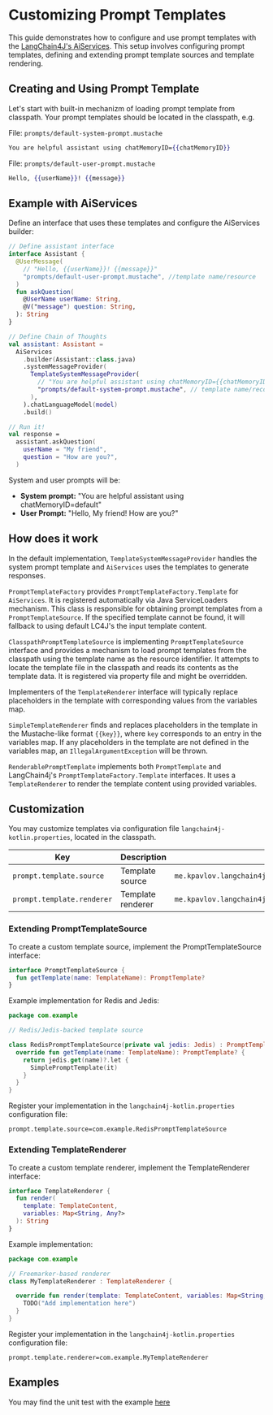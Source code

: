 # Customizing Prompt Templates

This guide demonstrates how to configure and use prompt templates with
the [LangChain4J's AiServices](https://docs.langchain4j.dev/tutorials/ai-services). This setup involves
configuring prompt templates, defining and extending prompt template sources and template rendering.

## Creating and Using Prompt Template

Let's start with built-in mechanizm of loading prompt template from classpath. Your prompt templates should be located
in the classpath, e.g.

File: `prompts/default-system-prompt.mustache`

```mustache
You are helpful assistant using chatMemoryID={{chatMemoryID}}
```

File: `prompts/default-user-prompt.mustache`

```mustache
Hello, {{userName}}! {{message}}
```

## Example with AiServices

Define an interface that uses these templates and configure the AiServices builder:

```kotlin
// Define assistant interface
interface Assistant {
  @UserMessage(
    // "Hello, {{userName}}! {{message}}"
    "prompts/default-user-prompt.mustache", //template name/resource
  )
  fun askQuestion(
    @UserName userName: String,
    @V("message") question: String,
  ): String
}

// Define Chain of Thoughts
val assistant: Assistant =
  AiServices
    .builder(Assistant::class.java)
    .systemMessageProvider(
      TemplateSystemMessageProvider(
        // "You are helpful assistant using chatMemoryID={{chatMemoryID}}"
        "prompts/default-system-prompt.mustache", // template name/recource
      ),
    ).chatLanguageModel(model)
    .build()

// Run it!
val response =
  assistant.askQuestion(
    userName = "My friend",
    question = "How are you?",
  )
```
System and user prompts will be:

- **System prompt:** "You are helpful assistant using chatMemoryID=default"
- **User Prompt:** "Hello, My friend! How are you?"

## How does it work

In the default implementation, `TemplateSystemMessageProvider` handles the system prompt template and `AiServices` uses
the templates to generate responses.

`PromptTemplateFactory` provides `PromptTemplateFactory.Template` for `AiServices`. It is registered automatically via
Java ServiceLoaders mechanism. This class is responsible for obtaining prompt templates from a `PromptTemplateSource`.
If the specified template cannot be found, it will fallback to using default LC4J's the input template content.

`ClasspathPromptTemplateSource` is implementing `PromptTemplateSource` interface and provides a mechanism to load prompt
templates from the classpath using the template name as the resource identifier. It attempts to locate the template file
in the classpath and reads its contents as the template data. It is registered via property file and might be
overridden.

Implementers of the `TemplateRenderer` interface will typically replace placeholders in the template with corresponding
values from the variables map.

`SimpleTemplateRenderer` finds and replaces placeholders in the template in the Mustache-like format `{{key}}`, where
`key`
corresponds to an entry in the variables map. If any placeholders in the template are not defined in the variables map,
an `IllegalArgumentException` will be thrown.

`RenderablePromptTemplate` implements both `PromptTemplate` and LangChain4j's `PromptTemplateFactory.Template`
interfaces. It uses a `TemplateRenderer` to render the template content using provided variables.

## Customization

You may customize templates via configuration file `langchain4j-kotlin.properties`, located in the classpath.

| Key                        | Description       | Default Value                                                        |
|----------------------------|-------------------|----------------------------------------------------------------------|
| `prompt.template.source`   | Template source   | `me.kpavlov.langchain4j.kotlin.prompt.ClasspathPromptTemplateSource` |
| `prompt.template.renderer` | Template renderer | `me.kpavlov.langchain4j.kotlin.prompt.SimpleTemplateRenderer`        |

### Extending PromptTemplateSource

To create a custom template source, implement the PromptTemplateSource interface:

```kotlin
interface PromptTemplateSource {
  fun getTemplate(name: TemplateName): PromptTemplate?
}
```

Example implementation for Redis and Jedis:

```kotlin
package com.example

// Redis/Jedis-backed template source

class RedisPromptTemplateSource(private val jedis: Jedis) : PromptTemplateSource {
  override fun getTemplate(name: TemplateName): PromptTemplate? {
    return jedis.get(name)?.let {
      SimplePromptTemplate(it)
    }
  }
}
```

Register your implementation in the `langchain4j-kotlin.properties` configuration file:

```properties
prompt.template.source=com.example.RedisPromptTemplateSource
```

### Extending TemplateRenderer

To create a custom template renderer, implement the TemplateRenderer interface:

```kotlin
interface TemplateRenderer {
  fun render(
    template: TemplateContent,
    variables: Map<String, Any?>
  ): String
}
```

Example implementation:

```kotlin
package com.example

// Freemarker-based renderer
class MyTemplateRenderer : TemplateRenderer {

  override fun render(template: TemplateContent, variables: Map<String, Any?>): String {
    TODO("Add implementation here")
  }
}
```

Register your implementation in the `langchain4j-kotlin.properties` configuration file:

```properties
prompt.template.renderer=com.example.MyTemplateRenderer
```

## Examples

You may find the unit test with the
example [here](../langchain4j-kotlin/src/test/kotlin/me/kpavlov/langchain4j/kotlin/service/ServiceWithPromptTemplatesTest.kt)

